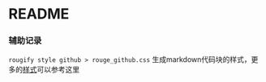 # README

### 辅助记录

`rougify style github > rouge_github.css` 生成markdown代码块的样式，更多的[样式](https://github.com/rouge-ruby/rouge/tree/master/lib/rouge/themes)可以参考这里

